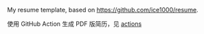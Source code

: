 My resume template, based on https://github.com/ice1000/resume.

使用 GitHub Action 生成 PDF 版简历，见 [actions](https://github.com/roife/resume/actions)
